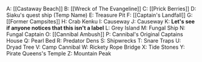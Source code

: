 A: [[Castaway Beach]]
B: [[Wreck of The Evangeline]]
C: [[Prick Berries]]
D: Siaku's quest ship (Temp Name)
E: Treasure Pit
F: [[Captain's Landfall]]
G: [[Former Campsites]]
H: Crab Kenku
I: Causeway
J: Causeway
K: **Let's see if anyone notices that this isn't a label**
L: Grey Island
M: Fungal Ship
N: Fungal Captain
O: [[Cannibal Ambush]]
P: Cannibal's Original Captains House
Q: Pearl Bed
R: Predator Dens
S: Shipwrecks
T: Snare Traps
U: Dryad Tree
V: Camp Cannibal
W: Rickety Rope Bridge
X: Tide Stones
Y: Pirate Queens's Temple
Z: Mountain Peak
